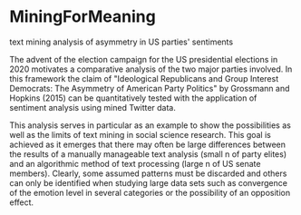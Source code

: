 # MiningForMeaning
text mining analysis of asymmetry in US parties' sentiments

The advent of the election campaign for the US presidential elections in 2020 motivates a comparative analysis of the two major parties involved. In this framework the claim of "Ideological Republicans and Group Interest Democrats: The Asymmetry of American Party Politics" by Grossmann and Hopkins (2015) can be quantitatively tested with the application of sentiment analysis using mined Twitter data. 

This analysis serves in particular as an example to show the possibilities as well as the limits of text mining in social science research. This goal is achieved as it emerges that there may often be large differences between the results of a manually manageable text analysis (small n of party elites) and an algorithmic method of text processing (large n of US senate members). Clearly, some assumed patterns must be discarded and others can only be identified when studying large data sets such as convergence of the emotion level in several categories or the possibility of an opposition effect.
